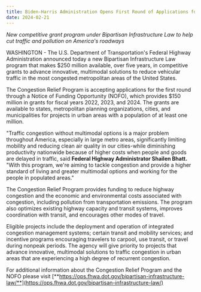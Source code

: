 ```yaml
---
title: Biden-Harris Administration Opens First Round of Applications for $250 Million to Reduce Traffic in Urban Areas
date: 2024-02-21
---
```


_New competitive grant program under Bipartisan Infrastructure Law to help cut traffic and pollution on America's roadways_

WASHINGTON - The U.S. Department of Transportation's Federal Highway Administration announced today a new Bipartisan Infrastructure Law program that makes $250 million available, over five years, in competitive grants to advance innovative, multimodal solutions to reduce vehicular traffic in the most congested metropolitan areas of the United States.

The Congestion Relief Program is accepting applications for the first round through a Notice of Funding Opportunity (NOFO), which provides $150 million in grants for fiscal years 2022, 2023, and 2024. The grants are available to states, metropolitan planning organizations, cities, and municipalities for projects in urban areas with a population of at least one million.

"Traffic congestion without multimodal options is a major problem throughout America, especially in large metro areas, significantly limiting mobility and reducing clean air quality in our cities-while diminishing productivity nationwide because of higher costs when people and goods are delayed in traffic, said **Federal Highway Administrator Shailen Bhatt.** "With this program, we're aiming to tackle congestion and provide a higher standard of living and greater multimodal options and working for the people in populated areas."

The Congestion Relief Program provides funding to reduce highway congestion and the economic and environmental costs associated with congestion, including pollution from transportation emissions. The program also optimizes existing highway capacity and transit systems, improves coordination with transit, and encourages other modes of travel.

Eligible projects include the deployment and operation of integrated congestion management systems; certain transit and mobility services; and incentive programs encouraging travelers to carpool, use transit, or travel during nonpeak periods. The agency will give priority to projects that advance innovative, multimodal solutions to traffic congestion in urban areas that are experiencing a high degree of recurrent congestion.

For additional information about the Congestion Relief Program and the NOFO please visit [**https://ops.fhwa.dot.gov/bipartisan-infrastructure-law/**](https://ops.fhwa.dot.gov/bipartisan-infrastructure-law/)
